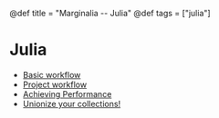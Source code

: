 @def title = "Marginalia -- Julia"
@def tags = ["julia"]

# Julia

- [Basic workflow](julia/basic-workflow)
- [Project workflow](julia/project-workflow)
- [Achieving Performance](julia/achieving-performance)
- [Unionize your collections!](julia/unionize)


